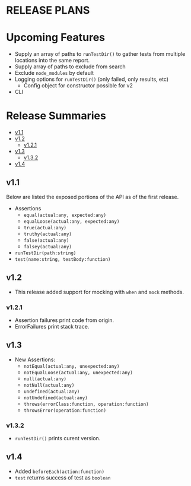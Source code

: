 # RELEASE PLANS <!-- omit in toc -->

# Upcoming Features <!-- omit in toc -->

- Supply an array of paths to `runTestDir()` to gather tests from multiple locations into the same report.
- Supply array of paths to exclude from search
- Exclude `node_modules` by default
- Logging options for `runTestDir()` (only failed, only results, etc)
  - Config object for constructor possible for v2
- CLI

# Release Summaries <!-- omit in toc -->

- [v1.1](#v11)
- [v1.2](#v12)
  - [v1.2.1](#v121)
- [v1.3](#v13)
  - [v1.3.2](#v132)
- [v1.4](#v14)


## v1.1
Below are listed the exposed portions of the API as of the first release.

- Assertions
  - `equal(actual:any, expected:any)`
  - `equalLoose(actual:any, expected:any)`
  - `true(actual:any)`
  - `truthy(actual:any)`
  - `false(actual:any)`
  - `falsey(actual:any)`
- `runTestDir(path:string)`
- `test(name:string, testBody:function)`

## v1.2
- This release added support for mocking with `when` and `mock` methods.

### v1.2.1
- Assertion failures print code from origin.
- ErrorFailures print stack trace.


## v1.3
- New Assertions:
  - `notEqual(actual:any, unexpected:any)`
  - `notEqualLoose(actual:any, unexpected:any)`
  - `null(actual:any)`
  - `notNull(actual:any)`
  - `undefined(actual:any)`
  - `notUndefined(actual:any)`
  - `throws(errorClass:function, operation:function)`
  - `throwsError(operation:function)`
 
### v1.3.2
- `runTestDir()` prints curent version.

## v1.4
- Added `beforeEach(action:function)`
- `test` returns success of test as `boolean`
